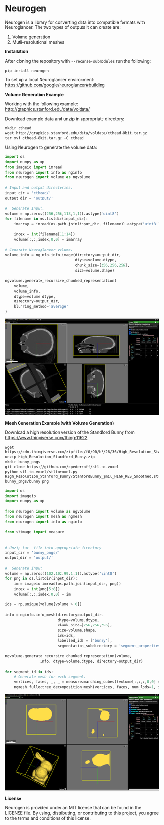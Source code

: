 # Neurogen

Neurogen is a library for converting data into compatible formats with Neuroglancer.
The two types of outputs it can create are:
1) Volume generation
2) Mutli-resolutional meshes



**Installation**

After cloning the repository with `--recurse-submodules` run the following:

```Ubuntu
pip install neurogen
```

To set up a local Neuroglancer environment:
https://github.com/google/neuroglancer#building

**Volume Generation Example**

Working with the following example: http://graphics.stanford.edu/data/voldata/

Download example data and unzip in appropriate directory:
```Ubuntu
mkdir cthead
wget http://graphics.stanford.edu/data/voldata/cthead-8bit.tar.gz
tar xvf cthead-8bit.tar.gz -C cthead
```

Using Neurogen to generate the volume data:

```python
import os
import numpy as np
from imageio import imread
from neurogen import info as nginfo
from neurogen import volume as ngvolume

# Input and output directories.
input_dir = 'cthead/'
output_dir = 'output/'

#  Generate Input.
volume = np.zeros((256,256,113,1,1)).astype('uint8')
for filename in os.listdir(input_dir):
    imarray = imread(os.path.join(input_dir, filename)).astype('uint8')
    
    index = int(filename[11:14])
    volume[:,:,index,0,0] = imarray

# Generate Neuroglancer volume.
volume_info = nginfo.info_image(directory=output_dir, 
                                dtype=volume.dtype, 
                                chunk_size=[256,256,256],
                                size=volume.shape)

ngvolume.generate_recursive_chunked_representation(
    volume, 
    volume_info, 
    dtype=volume.dtype, 
    directory=output_dir,
    blurring_method='average'
)

```
![plot](volume_generation_image.png)


**Mesh Generation Example (with Volume Generation)**

Download a high resolution version of the Standford Bunny from https://www.thingiverse.com/thing:11622 

```Ubuntu
wget https://cdn.thingiverse.com/zipfiles/f0/90/b2/26/36/High_Resolution_Stanford_Bunny.zip
unzip High_Resolution_Standford_Bunny.zip 
mkdir bunny_pngs
git clone https://github.com/cpederkoff/stl-to-voxel
python stl-to-voxel/stltovoxel.py High_Resolution_Stanford_Bunny/StanfordBunny_jmil_HIGH_RES_Smoothed.stl bunny_pngs/bunny.png
```


```python
import os
import imageio
import numpy as np

from neurogen import volume as ngvolume
from neurogen import mesh as ngmesh
from neurogen import info as nginfo

from skimage import measure


# Unzip tar  file into appropriate directory
input_dir = 'bunny_pngs/'
output_dir = 'output/'

#  Generate Input
volume = np.zeros((102,102,99,1,1)).astype('uint8')
for png in os.listdir(input_dir):
    im = imageio.imread(os.path.join(input_dir, png))
    index = int(png[5:8])
    volume[:,:,index,0,0] = im

ids = np.unique(volume[volume > 0])

info = nginfo.info_mesh(directory=output_dir, 
                        dtype=volume.dtype, 
                        chunk_size=[256,256,256],
                        size=volume.shape,
                        ids=ids,
                        labelled_ids = ['bunny'],
                        segmentation_subdirectory = 'segment_properties')

ngvolume.generate_recursive_chunked_representation(volume, 
                info, dtype=volume.dtype, directory=output_dir)

for segment_id in ids:
    # Generate mesh for each segment.
    vertices, faces, _, _ = measure.marching_cubes((volume[:,:,:,0,0] == segment_id).astype('uint8'), level=0, step_size=1)
    ngmesh.fulloctree_decomposition_mesh(vertices, faces, num_lods=1, segment_id=segment_id, directory=output_dir)
```
![plot](neuroglancer_bunny.png)


**License**

Neurogen is provided under an MIT license that can be found in the LICENSE
file. By using, distributing, or contributing to this project, you agree to the
terms and conditions of this license.
